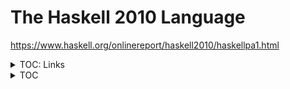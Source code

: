 # The Haskell 2010 Language

https://www.haskell.org/onlinereport/haskell2010/haskellpa1.html



<details><summary>TOC: Links</summary>

- [Introduction](https://www.haskell.org/onlinereport/haskell2010/haskellch1.html#x6-90001)
  - [Program Structure](https://www.haskell.org/onlinereport/haskell2010/haskellch1.html#x6-100001.1)
  - [The Haskell Kernel](https://www.haskell.org/onlinereport/haskell2010/haskellch1.html#x6-110001.2)
  - [Values and Types](https://www.haskell.org/onlinereport/haskell2010/haskellch1.html#x6-120001.3)
  - [Namespaces](https://www.haskell.org/onlinereport/haskell2010/haskellch1.html#x6-130001.4)
- [Lexical Structure](https://www.haskell.org/onlinereport/haskell2010/haskellch2.html#x7-140002)
  - [Notational Conventions](https://www.haskell.org/onlinereport/haskell2010/haskellch2.html#x7-150002.1)
  - [Lexical Program Structure](https://www.haskell.org/onlinereport/haskell2010/haskellch2.html#x7-160002.2)
  - [Comments](https://www.haskell.org/onlinereport/haskell2010/haskellch2.html#x7-170002.3)
  - [Identifiers and Operators](https://www.haskell.org/onlinereport/haskell2010/haskellch2.html#x7-180002.4)
  - [Numeric Literals](https://www.haskell.org/onlinereport/haskell2010/haskellch2.html#x7-190002.5)
  - [Character and String Literals](https://www.haskell.org/onlinereport/haskell2010/haskellch2.html#x7-200002.6)
  - [Layout](https://www.haskell.org/onlinereport/haskell2010/haskellch2.html#x7-210002.7)
- [Expressions](https://www.haskell.org/onlinereport/haskell2010/haskellch3.html#x8-220003)
  - [Errors](https://www.haskell.org/onlinereport/haskell2010/haskellch3.html#x8-230003.1)
  - [Variables, Constructors, Operators, and Literals](https://www.haskell.org/onlinereport/haskell2010/haskellch3.html#x8-240003.2)
  - [Curried Applications and Lambda Abstractions](https://www.haskell.org/onlinereport/haskell2010/haskellch3.html#x8-260003.3)
  - [Operator Applications](https://www.haskell.org/onlinereport/haskell2010/haskellch3.html#x8-280003.4)
  - [Sections](https://www.haskell.org/onlinereport/haskell2010/haskellch3.html#x8-300003.5)
  - [Conditionals](https://www.haskell.org/onlinereport/haskell2010/haskellch3.html#x8-320003.6)
  - [Lists](https://www.haskell.org/onlinereport/haskell2010/haskellch3.html#x8-340003.7)
  - [Tuples](https://www.haskell.org/onlinereport/haskell2010/haskellch3.html#x8-360003.8)
  - [Unit Expressions and Parenthesized Expressions](https://www.haskell.org/onlinereport/haskell2010/haskellch3.html#x8-380003.9)
  - [Arithmetic Sequences](https://www.haskell.org/onlinereport/haskell2010/haskellch3.html#x8-400003.10)
  - [List Comprehensions](https://www.haskell.org/onlinereport/haskell2010/haskellch3.html#x8-420003.11)
  - [Let Expressions](https://www.haskell.org/onlinereport/haskell2010/haskellch3.html#x8-440003.12)
  - [Case Expressions](https://www.haskell.org/onlinereport/haskell2010/haskellch3.html#x8-460003.13)
  - [Do Expressions](https://www.haskell.org/onlinereport/haskell2010/haskellch3.html#x8-470003.14)
  - [Datatypes with Field Labels](https://www.haskell.org/onlinereport/haskell2010/haskellch3.html#x8-490003.15)
  - [Expression Type-Signatures](https://www.haskell.org/onlinereport/haskell2010/haskellch3.html#x8-560003.16)
- [Pattern Matching](https://www.haskell.org/onlinereport/haskell2010/haskellch3.html#x8-580003.17)
  - [Declarations and Bindings](https://www.haskell.org/onlinereport/haskell2010/haskellch4.html#x10-620004)
  - [Overview of Types and Classes](https://www.haskell.org/onlinereport/haskell2010/haskellch4.html#x10-630004.1)
  - [User-Defined Datatypes](https://www.haskell.org/onlinereport/haskell2010/haskellch4.html#x10-680004.2)
  - [Type Classes and Overloading](https://www.haskell.org/onlinereport/haskell2010/haskellch4.html#x10-750004.3)
  - [Nested Declarations](https://www.haskell.org/onlinereport/haskell2010/haskellch4.html#x10-800004.4)
  - [Static Semantics of Function and Pattern Bindings](https://www.haskell.org/onlinereport/haskell2010/haskellch4.html#x10-880004.5)
  - [Kind Inference](https://www.haskell.org/onlinereport/haskell2010/haskellch4.html#x10-970004.6)
- [Modules](https://www.haskell.org/onlinereport/haskell2010/haskellch5.html#x11-980005)
  - [Module Structure](https://www.haskell.org/onlinereport/haskell2010/haskellch5.html#x11-990005.1)
  - [Export Lists](https://www.haskell.org/onlinereport/haskell2010/haskellch5.html#x11-1000005.2)
  - [Import Declarations](https://www.haskell.org/onlinereport/haskell2010/haskellch5.html#x11-1010005.3)
  - [Importing and Exporting Instance Declarations](https://www.haskell.org/onlinereport/haskell2010/haskellch5.html#x11-1060005.4)
  - [Name Clashes and Closure](https://www.haskell.org/onlinereport/haskell2010/haskellch5.html#x11-1070005.5)
  - [Standard Prelude](https://www.haskell.org/onlinereport/haskell2010/haskellch5.html#x11-1110005.6)
  - [Separate Compilation](https://www.haskell.org/onlinereport/haskell2010/haskellch5.html#x11-1140005.7)
  - [Abstract Datatypes](https://www.haskell.org/onlinereport/haskell2010/haskellch5.html#x11-1150005.8)
- [Predefined Types and Classes](https://www.haskell.org/onlinereport/haskell2010/haskellch6.html#x13-1160006)
  - [Standard Haskell Types](https://www.haskell.org/onlinereport/haskell2010/haskellch6.html#x13-1170006.1)
  - [Strict Evaluation](https://www.haskell.org/onlinereport/haskell2010/haskellch6.html#x13-1260006.2)
  - [Standard Haskell Classes](https://www.haskell.org/onlinereport/haskell2010/haskellch6.html#x13-1270006.3)
  - [Numbers](https://www.haskell.org/onlinereport/haskell2010/haskellch6.html#x13-1350006.4)
  - [Basic Input/Output](https://www.haskell.org/onlinereport/haskell2010/haskellch7.html#x14-1420007)
  - [Standard I/O Functions](https://www.haskell.org/onlinereport/haskell2010/haskellch7.html#x14-1430007.1)
  - [Sequencing I/O Operations](https://www.haskell.org/onlinereport/haskell2010/haskellch7.html#x14-1470007.2)
  - [Exception Handling in the I/O Monad](https://www.haskell.org/onlinereport/haskell2010/haskellch7.html#x14-1480007.3)
- [Foreign Function Interface](https://www.haskell.org/onlinereport/haskell2010/haskellch8.html#x15-1490008)
  - [Foreign Languages](https://www.haskell.org/onlinereport/haskell2010/haskellch8.html#x15-1500008.1)
  - [Contexts](https://www.haskell.org/onlinereport/haskell2010/haskellch8.html#x15-1510008.2)
  - [Lexical Structure](https://www.haskell.org/onlinereport/haskell2010/haskellch8.html#x15-1530008.3)
  - [Foreign Declarations](https://www.haskell.org/onlinereport/haskell2010/haskellch8.html#x15-1540008.4)
  - [Specification of External Entities](https://www.haskell.org/onlinereport/haskell2010/haskellch8.html#x15-1610008.5)
  - [Marshalling](https://www.haskell.org/onlinereport/haskell2010/haskellch8.html#x15-1690008.6)
  - [The External C Interface](https://www.haskell.org/onlinereport/haskell2010/haskellch8.html#x15-1700008.7)
- [Standard Prelude](https://www.haskell.org/onlinereport/haskell2010/haskellch9.html#x16-1710009)
  - [Prelude PreludeList](https://www.haskell.org/onlinereport/haskell2010/haskellch9.html#x16-1720009.1)
  - [Prelude PreludeText](https://www.haskell.org/onlinereport/haskell2010/haskellch9.html#x16-1730009.2)
  - [Prelude PreludeIO](https://www.haskell.org/onlinereport/haskell2010/haskellch9.html#x16-1740009.3)
- [Syntax Reference](https://www.haskell.org/onlinereport/haskell2010/haskellch10.html#x17-17500010)
  - [Notational Conventions](https://www.haskell.org/onlinereport/haskell2010/haskellch10.html#x17-17600010.1)
  - [Lexical Syntax](https://www.haskell.org/onlinereport/haskell2010/haskellch10.html#x17-17700010.2)
  - [Layout](https://www.haskell.org/onlinereport/haskell2010/haskellch10.html#x17-17800010.3)
  - [Literate comments](https://www.haskell.org/onlinereport/haskell2010/haskellch10.html#x17-17900010.4)
  - [Context-Free Syntax](https://www.haskell.org/onlinereport/haskell2010/haskellch10.html#x17-18000010.5)
  - [Fixity Resolution](https://www.haskell.org/onlinereport/haskell2010/haskellch10.html#x17-18100010.6)
- [Specification of Derived Instances](https://www.haskell.org/onlinereport/haskell2010/haskellch11.html#x18-18200011)
  - [Derived instances of Eq and Ord](https://www.haskell.org/onlinereport/haskell2010/haskellch11.html#x18-18300011.1)
  - [Derived instances of Enum](https://www.haskell.org/onlinereport/haskell2010/haskellch11.html#x18-18400011.2)
  - [Derived instances of Bounded](https://www.haskell.org/onlinereport/haskell2010/haskellch11.html#x18-18500011.3)
  - [Derived instances of Read and Show](https://www.haskell.org/onlinereport/haskell2010/haskellch11.html#x18-18600011.4)
  - [An Example](https://www.haskell.org/onlinereport/haskell2010/haskellch11.html#x18-18700011.5)
- [Compiler Pragmas](https://www.haskell.org/onlinereport/haskell2010/haskellch12.html#x19-18800012)
  - [Inlining](https://www.haskell.org/onlinereport/haskell2010/haskellch12.html#x19-18900012.1)
  - [Specialization](https://www.haskell.org/onlinereport/haskell2010/haskellch12.html#x19-19000012.2)
  - [Language extensions](https://www.haskell.org/onlinereport/haskell2010/haskellch12.html#x19-19100012.3)

</details>




<details><summary>TOC</summary>

1. Introduction
-   1.1 Program Structure
-   1.2 The Haskell Kernel
-   1.3 Values and Types
-   1.4 Namespaces

2. Lexical Structure
-   2.1 Notational Conventions
-   2.2 Lexical Program Structure
-   2.3 Comments
-   2.4 Identifiers and Operators
-   2.5 Numeric Literals
-   2.6 Character and String Literals
-   2.7 Layout

3. Expressions
-   3.1 Errors
-   3.2 Variables, Constructors, Operators, and Literals
-   3.3 Curried Applications and Lambda Abstractions
-   3.4 Operator Applications
-   3.5 Sections
-   3.6 Conditionals
-   3.7 Lists
-   3.8 Tuples
-   3.9 Unit Expressions and Parenthesized Expressions
-   3.10 Arithmetic Sequences
-   3.11 List Comprehensions
-   3.12 Let Expressions
-   3.13 Case Expressions
-   3.14 Do Expressions
-   3.15 Datatypes with Field Labels
-   3.16 Expression Type-Signatures
-   3.17 Pattern Matching

4. Declarations and Bindings
-   4.1 Overview of Types and Classes
-   4.2 User-Defined Datatypes
-   4.3 Type Classes and Overloading
-   4.4 Nested Declarations
-   4.5 Static Semantics of Function and Pattern Bindings
-   4.6 Kind Inference

5. Modules
-   5.1 Module Structure
-   5.2 Export Lists
-   5.3 Import Declarations
-   5.4 Importing and Exporting Instance Declarations
-   5.5 Name Clashes and Closure
-   5.6 Standard Prelude
-   5.7 Separate Compilation
-   5.8 Abstract Datatypes

6. Predefined Types and Classes
-   6.1 Standard Haskell Types
-   6.2 Strict Evaluation
-   6.3 Standard Haskell Classes
-   6.4 Numbers

7. Basic Input/Output
-   7.1 Standard I/O Functions
-   7.2 Sequencing I/O Operations
-   7.3 Exception Handling in the I/O Monad

8. Foreign Function Interface
-   8.1 Foreign Languages
-   8.2 Contexts
-   8.3 Lexical Structure
-   8.4 Foreign Declarations
-   8.5 Specification of External Entities
-   8.6 Marshalling
-   8.7 The External C Interface

9. Standard Prelude
-   9.1 Prelude PreludeList
-   9.2 Prelude PreludeText
-   9.3 Prelude PreludeIO

10. Syntax Reference
-   10.1 Notational Conventions
-   10.2 Lexical Syntax
-   10.3 Layout
-   10.4 Literate comments
-   10.5 Context-Free Syntax
-   10.6 Fixity Resolution

11. Specification of Derived Instances
-   11.1 Derived instances of Eq and Ord
-   11.2 Derived instances of Enum
-   11.3 Derived instances of Bounded
-   11.4 Derived instances of Read and Show
-   11.5 An Example

12. Compiler Pragmas
-   12.1 Inlining
-   12.2 Specialization
-   12.3 Language extensions


</details>
